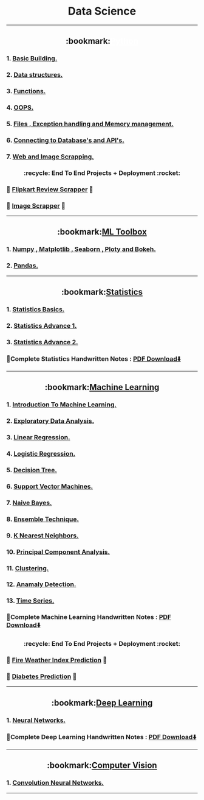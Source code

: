 <h1 align="center">
  Data Science
</h1>

---
<h2 align="center" >
  :bookmark:<a href="https://github.com/DarshanRokkad/Data_Science/tree/master/01_Python" style="color: white;">Python</a>
</h2>  

### 1. [Basic Building.](https://github.com/DarshanRokkad/Data_Science/tree/master/01_Python/Week_01_Basic_Building)
### 2. [Data structures.](https://github.com/DarshanRokkad/Data_Science/tree/master/01_Python/Week_02_Data_Structures)
### 3. [Functions.](https://github.com/DarshanRokkad/Data_Science/tree/master/01_Python/Week_03_Functions)
### 4. [OOPS.](https://github.com/DarshanRokkad/Data_Science/tree/master/01_Python/Week_04_Oops)
### 5. [Files , Exception handling and Memory management.](https://github.com/DarshanRokkad/Data_Science/tree/master/01_Python/Week_05_Files_ExceptionHandling_MemoryMangagement)
### 6. [Connecting to Database's and API's.](https://github.com/DarshanRokkad/Data_Science/tree/master/01_Python/Week_06_Connecting_Databases_and_APIs)
### 7. [Web and Image Scrapping.](https://github.com/DarshanRokkad/Data_Science/tree/master/01_Python/Week_07_Web_and_Image_Scraping)  

<h3 align="center">
 :recycle: End To End Projects + Deployment :rocket:
</h3>  

### :dart: [Flipkart Review Scrapper](https://github.com/DarshanRokkad/Flipkart_review_Scrapper) :dart:
### :dart: [Image Scrapper](https://github.com/DarshanRokkad/Image_Scrapper) :dart:

---
<h2 align="center">
  :bookmark:<a href="https://github.com/DarshanRokkad/Data_Science/tree/master/02_ML_Toolbox">ML Toolbox</a>
</h2>   

### 1. [Numpy , Matplotlib , Seaborn , Ploty and Bokeh.](https://github.com/DarshanRokkad/Data_Science/tree/master/02_ML_Toolbox/Week_08_Numpy_Visualization)
### 2. [Pandas.](https://github.com/DarshanRokkad/Data_Science/tree/master/02_ML_Toolbox/Week_09_Pandas)

---
<h2 align="center">
  :bookmark:<a href="https://github.com/DarshanRokkad/Data_Science/tree/master/03_Statistics">Statistics</a>
</h2>  

### 1. [Statistics Basics.](https://github.com/DarshanRokkad/Data_Science/tree/master/03_Statistics/Week_10_Statistics_Basic)
### 2. [Statistics Advance 1.](https://github.com/DarshanRokkad/Data_Science/tree/master/03_Statistics/Week_11_Statistics_Advance_01)
### 3. [Statistics Advance 2.](https://github.com/DarshanRokkad/Data_Science/tree/master/03_Statistics/Week_12_Statistics_Advance_02)
### :green_book:Complete Statistics Handwritten Notes : [PDF Download⬇️](https://github.com/DarshanRokkad/Data_Science/tree/master/03_Statistics/Darshan_Complete_Statistics_Notes.pdf)  

--- 
<h2 align="center">
  :bookmark:<a href="https://github.com/DarshanRokkad/Data_Science/tree/master/04_Machine_Learning">Machine Learning</a>
</h2>  

### 1. [Introduction To Machine Learning.](https://github.com/DarshanRokkad/Data_Science/tree/master/04_Machine_Learning/Week_13_Machine_Learning_Part_1)
### 2. [Exploratory Data Analysis.](https://github.com/DarshanRokkad/Data_Science/tree/master/04_Machine_Learning/Week_14_Exploratory_Data_Analysis)
### 3. [Linear Regression.](https://github.com/DarshanRokkad/Data_Science/tree/master/04_Machine_Learning/Week_15_Linear_and_Logistic_Regression)
### 4. [Logistic Regression.](https://github.com/DarshanRokkad/Data_Science/tree/master/04_Machine_Learning/Week_15_Linear_and_Logistic_Regression)
### 5. [Decision Tree.](https://github.com/DarshanRokkad/Data_Science/tree/master/04_Machine_Learning/Week_16_Descision_Trees_and_Support_Vector_Machines)
### 6. [Support Vector Machines.](https://github.com/DarshanRokkad/Data_Science/tree/master/04_Machine_Learning/Week_16_Descision_Trees_and_Support_Vector_Machines)
### 7. [Naive Bayes.](https://github.com/DarshanRokkad/Data_Science/tree/master/04_Machine_Learning/Week_17_Naive_Bayes_and_Ensemble_Technique)
### 8. [Ensemble Technique.](https://github.com/DarshanRokkad/Data_Science/tree/master/04_Machine_Learning/Week_17_Naive_Bayes_and_Ensemble_Technique)
### 9. [K Nearest Neighbors.](https://github.com/DarshanRokkad/Data_Science/tree/master/04_Machine_Learning/Week_18_KNN_and_PCA)
### 10. [Principal Component Analysis.](https://github.com/DarshanRokkad/Data_Science/tree/master/04_Machine_Learning/Week_18_KNN_and_PCA)  
### 11. [Clustering.](https://github.com/DarshanRokkad/Data_Science/tree/master/04_Machine_Learning/Week_19_Clustering)
### 12. [Anamaly Detection.](https://github.com/DarshanRokkad/Data_Science/tree/master/04_Machine_Learning/Week_20_Anomaly_Detection_and_Time_Series)
### 13. [Time Series.](https://github.com/DarshanRokkad/Data_Science/tree/master/04_Machine_Learning/Week_20_Anomaly_Detection_and_Time_Series)
### :green_book:Complete Machine Learning Handwritten Notes : [PDF Download⬇️](https://drive.google.com/file/d/1taSlHcjhD1hsDonlkH-NXkSfZTZVhAeq/view?usp=sharing) 

<h3 align="center">
 :recycle: End To End Projects + Deployment :rocket:
</h3>  

### :dart: [Fire Weather Index Prediction](https://github.com/DarshanRokkad/Forest_Fire) :dart: 
### :dart: [Diabetes Prediction](https://github.com/DarshanRokkad/Diabetes_Prediction) :dart: 

--- 
<h2 align="center">
  :bookmark:<a href="https://github.com/DarshanRokkad/Data_Science/tree/master/05_Deep_Learning">Deep Learning</a>
</h2>  

### 1. [Neural Networks.](https://github.com/DarshanRokkad/Data_Science/tree/master/05_Deep_Learning/Week_21_Neural_Network)
### :green_book:Complete Deep Learning Handwritten Notes : [PDF Download⬇️]() 

---
 
<h2 align="center">
  :bookmark:<a href="https://github.com/DarshanRokkad/Data_Science/tree/master/05_Deep_Learning">Computer Vision</a>
</h2>  

### 1. [Convolution Neural Networks.](https://github.com/DarshanRokkad/Data_Science/tree/master/06_Computer_Vision/Week_22_CNN)

---
